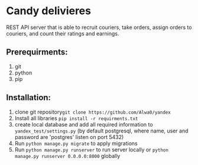 # Candy delivieres
REST API server that is able to recruit couriers, take orders, assign orders to couriers, and count their ratings and earnings.
## Prerequirments:
1. git
2. python
3. pip
## Installation:
1. clone git repository`git clone https://github.com/Alwa0/yandex`
2. Install all libraries `pip install -r requirments.txt`
3. create local database and add all required information to `yandex_test/settings.py` (by default postgresql, where name, user and password are 'postgres' listen on port 5432)
4. Run `python manage.py migrate` to apply migrations
5. Run `python manage.py runserver` to run server locally or `python manage.py runserver 0.0.0.0:8000` globally
